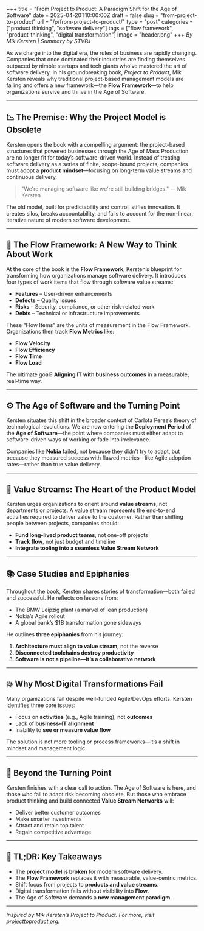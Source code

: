 +++
title = "From Project to Product: A Paradigm Shift for the Age of Software"
date = 2025-04-20T10:00:00Z
draft = false
slug = "from-project-to-product"
url = "/p/from-project-to-product/"
type = "post"
categories = ["product thinking", "software delivery"]
tags = ["flow framework", "product-thinking", "digital transformation"]
image = "header.png"
+++
*By Mik Kersten | Summary by STVPJ*

As we charge into the digital era, the rules of business are rapidly changing. Companies that once dominated their industries are finding themselves outpaced by nimble startups and tech giants who’ve mastered the art of software delivery. In his groundbreaking book, *Project to Product*, Mik Kersten reveals why traditional project-based management models are failing and offers a new framework—the **Flow Framework**—to help organizations survive and thrive in the Age of Software.

---

## 📉 The Premise: Why the Project Model is Obsolete

Kersten opens the book with a compelling argument: the project-based structures that powered businesses through the Age of Mass Production are no longer fit for today’s software-driven world. Instead of treating software delivery as a series of finite, scope-bound projects, companies must adopt a **product mindset**—focusing on long-term value streams and continuous delivery.

> "We're managing software like we're still building bridges." — Mik Kersten

The old model, built for predictability and control, stifles innovation. It creates silos, breaks accountability, and fails to account for the non-linear, iterative nature of modern software development.

---

## 🔄 The Flow Framework: A New Way to Think About Work

At the core of the book is the **Flow Framework**, Kersten’s blueprint for transforming how organizations manage software delivery. It introduces four types of work items that flow through software value streams:

- **Features** – User-driven enhancements  
- **Defects** – Quality issues  
- **Risks** – Security, compliance, or other risk-related work  
- **Debts** – Technical or infrastructure improvements

These “Flow Items” are the units of measurement in the Flow Framework. Organizations then track **Flow Metrics** like:

- **Flow Velocity**  
- **Flow Efficiency**  
- **Flow Time**  
- **Flow Load**

The ultimate goal? **Aligning IT with business outcomes** in a measurable, real-time way.

---

## ⚙️ The Age of Software and the Turning Point

Kersten situates this shift in the broader context of Carlota Perez’s theory of technological revolutions. We are now entering the **Deployment Period** of the **Age of Software**—the point where companies must either adapt to software-driven ways of working or fade into irrelevance.

Companies like **Nokia** failed, not because they didn’t try to adapt, but because they measured success with flawed metrics—like Agile adoption rates—rather than true value delivery.

---

## 🧭 Value Streams: The Heart of the Product Model

Kersten urges organizations to orient around **value streams**, not departments or projects. A value stream represents the end-to-end activities required to deliver value to the customer. Rather than shifting people between projects, companies should:

- **Fund long-lived product teams**, not one-off projects  
- **Track flow**, not just budget and timeline  
- **Integrate tooling into a seamless Value Stream Network**

---

## 📚 Case Studies and Epiphanies

Throughout the book, Kersten shares stories of transformation—both failed and successful. He reflects on lessons from:

- The BMW Leipzig plant (a marvel of lean production)  
- Nokia’s Agile rollout  
- A global bank’s $1B transformation gone sideways

He outlines **three epiphanies** from his journey:

1. **Architecture must align to value stream**, not the reverse  
2. **Disconnected toolchains destroy productivity**  
3. **Software is not a pipeline—it’s a collaborative network**

---

## 💥 Why Most Digital Transformations Fail

Many organizations fail despite well-funded Agile/DevOps efforts. Kersten identifies three core issues:

- Focus on **activities** (e.g., Agile training), not **outcomes**  
- Lack of **business–IT alignment**  
- Inability to **see or measure value flow**

The solution is not more tooling or process frameworks—it’s a shift in mindset and management logic.

---

## 🚀 Beyond the Turning Point

Kersten finishes with a clear call to action. The Age of Software is here, and those who fail to adapt risk becoming obsolete. But those who embrace product thinking and build connected **Value Stream Networks** will:

- Deliver better customer outcomes  
- Make smarter investments  
- Attract and retain top talent  
- Regain competitive advantage  

---

## 🧠 TL;DR: Key Takeaways

- The **project model is broken** for modern software delivery.  
- The **Flow Framework** replaces it with measurable, value-centric metrics.  
- Shift focus from projects to **products and value streams**.  
- Digital transformation fails without visibility into **Flow**.  
- The Age of Software demands a **new management paradigm**.

---

*Inspired by Mik Kersten’s Project to Product. For more, visit [projecttoproduct.org](https://projecttoproduct.org).*